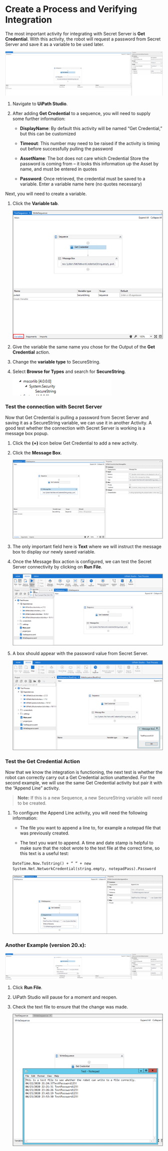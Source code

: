[title]: # (Create a Process)
[tags]: # (process)
[priority]: # (207)
# Create a Process and Verifying Integration

The most important activity for integrating with Secret Server is __Get Credential__. With this activity, the robot will request a password from Secret Server and save it as a variable to be used later.

   ![Get Credential](images/c7faaa8d8a6641d3f3d31de779480756.png)

1. Navigate to __UiPath Studio__.

1. After adding __Get Credential__ to a sequence, you will need to supply some further information:

   * __DisplayName__: By default this activity will be named “Get Credential,”
    but this can be customized

   * __Timeout__: This number may need to be raised if the activity is timing out
    before successfully pulling the password

   * __AssetName__: The bot does not care which Credential Store the password is coming from – it looks this information up the Asset by name, and must be entered in quotes

   * __Password__: Once retrieved, the credential must be saved to a variable. Enter a variable name here (no quotes necessary)

Next, you will need to create a variable.

1. Click the __Variable tab__.

   ![Variable tab](images/6fec13ac748eba748929ea6d59d196a2.png)

1. Give the variable the same name you chose for the Output of the __Get Credential__ action.

1. Change the __variable type__ to SecureString.

1. Select __Browse for Types__ and search for __SecureString__.

   ![SecureString](images/8c0ee2e0c93798ca1c1107ea051fbad2.png)

### Test the connection with Secret Server

Now that Get Credential is pulling a password from Secret Server and saving it as a SecureString variable, we can use it in another Activity. A good test whether the connection with Secret Server is working is a message box popup.

1. Click the __(+)__ icon below Get Credential to add a new activity.

1. Click the __Message Box__.

   ![Message Box](images/26529edffbf1f09506d05d41dbf918db.png)

1. The only important field here is __Text__ where we will instruct the message box to display our newly saved variable.

1. Once the Message Box action is configured, we can test the Secret Server connectivity by clicking on __Run File__.

   ![Run File](images/45e33abbbcacfc73de2f91055921d914.png)

1. A box should appear with the password value from Secret Server.

   ![Secret Server](images/5f6335fb67bf064747373b5a4de6eb73.png)

### Test the Get Credential Action

Now that we know the integration is functioning, the next test is whether the robot can correctly carry out a Get Credential action unattended. For the second example, we will use the same Get Credential activity but pair it with the “Append Line” activity.

   >**Note:** If this is a new Sequence, a new SecureString variable will need to be created.

1. To configure the Append Line activity, you will need the following information:

   * The file you want to append a line to, for example a notepad file that was previously created.

   * The text you want to append. A time and date stamp is helpful to make sure that the robot wrote to the text file at the correct time, so this text is a useful test:

   `DateTime.Now.ToString() + “ “ + new System.Net.NetworkCredential(string.empty, notepadPass).Password`

   ![SecureString](images/fe6a056f3a0d8dd8aabdc46a7ed8cb6b.png)

### Another Example (version 20.x):

   ![Example](images/096f2ecf9b9c3d46e27a3754c7d044ff.png)

1. Click __Run File__.

1. UiPath Studio will pause for a moment and reopen.

1. Check the text file to ensure that the change was made.

   ![Run File](images/f0416d85a8e0d91565c09b0e677d3aa3.png)
